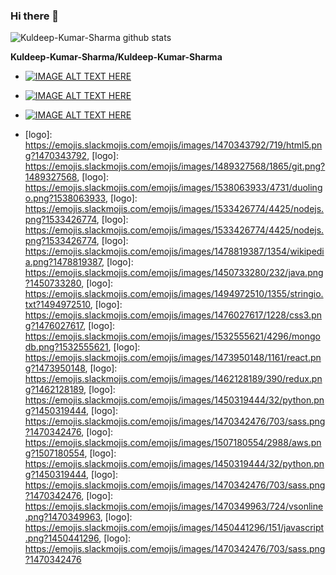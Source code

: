 ### Hi there 👋

![Kuldeep-Kumar-Sharma github stats](https://github-readme-stats.vercel.app/api?username=Kuldeep-Kumar-Sharma&show_icons=true)

**Kuldeep-Kumar-Sharma/Kuldeep-Kumar-Sharma**

<!-- Here are some ideas to get you started: -->

- [![IMAGE ALT TEXT HERE](https://emojis.slackmojis.com/emojis/images/1470343326/711/linkedin.png?1470343326)](https://www.linkedin.com/in/kuldeep-kumar-9a127676/)
- [![IMAGE ALT TEXT HERE](https://emojis.slackmojis.com/emojis/images/1538663342/4762/medium.png?1538663342)](https://medium.com/@sharman94kuldeep)
- [![IMAGE ALT TEXT HERE](https://emojis.slackmojis.com/emojis/images/1462799966/405/stackoverflow.png?1462799966)](https://stackoverflow.com/users/7618720/kuldeep-kumar)

- [logo]: https://emojis.slackmojis.com/emojis/images/1470343792/719/html5.png?1470343792, [logo]: https://emojis.slackmojis.com/emojis/images/1489327568/1865/git.png?1489327568, [logo]: https://emojis.slackmojis.com/emojis/images/1538063933/4731/duolingo.png?1538063933, [logo]: https://emojis.slackmojis.com/emojis/images/1533426774/4425/nodejs.png?1533426774, [logo]: https://emojis.slackmojis.com/emojis/images/1533426774/4425/nodejs.png?1533426774, [logo]: https://emojis.slackmojis.com/emojis/images/1478819387/1354/wikipedia.png?1478819387, [logo]: https://emojis.slackmojis.com/emojis/images/1450733280/232/java.png?1450733280, [logo]: https://emojis.slackmojis.com/emojis/images/1494972510/1355/stringio.txt?1494972510, [logo]: https://emojis.slackmojis.com/emojis/images/1476027617/1228/css3.png?1476027617, [logo]: https://emojis.slackmojis.com/emojis/images/1532555621/4296/mongodb.png?1532555621, [logo]: https://emojis.slackmojis.com/emojis/images/1473950148/1161/react.png?1473950148, [logo]: https://emojis.slackmojis.com/emojis/images/1462128189/390/redux.png?1462128189, [logo]: https://emojis.slackmojis.com/emojis/images/1450319444/32/python.png?1450319444, [logo]: https://emojis.slackmojis.com/emojis/images/1470342476/703/sass.png?1470342476, [logo]: https://emojis.slackmojis.com/emojis/images/1507180554/2988/aws.png?1507180554, [logo]: https://emojis.slackmojis.com/emojis/images/1450319444/32/python.png?1450319444, [logo]: https://emojis.slackmojis.com/emojis/images/1470342476/703/sass.png?1470342476, [logo]: https://emojis.slackmojis.com/emojis/images/1470349963/724/vsonline.png?1470349963, [logo]: https://emojis.slackmojis.com/emojis/images/1450441296/151/javascript.png?1450441296, [logo]: https://emojis.slackmojis.com/emojis/images/1470342476/703/sass.png?1470342476

<!-- - 🔭 I’m currently working on Chatbots with Nodejs
- 🌱 I’m currently learning Full Stack Programming
- 👯 I’m looking to collaborate on new
- 🤔 I’m looking for help with ...
- 💬 Ask me about ...
- 📫 How to reach me: ...
- 😄 Pronouns: ...
- ⚡ Fun fact: ... -->
